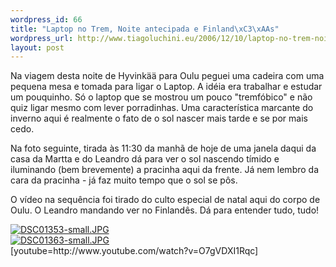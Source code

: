 ```yaml
--- 
wordpress_id: 66
title: "Laptop no Trem, Noite antecipada e Finland\xC3\xAAs"
wordpress_url: http://www.tiagoluchini.eu/2006/12/10/laptop-no-trem-noite-antecipada-e-finlandes/
layout: post
---
```

Na viagem desta noite de Hyvinkää para Oulu peguei uma cadeira com uma pequena mesa e tomada para ligar o Laptop. A idéia era trabalhar e estudar um pouquinho. Só o laptop que se mostrou um pouco "tremfóbico" e não quiz ligar mesmo com lever porradinhas.
Uma característica marcante do inverno aqui é realmente o fato de o sol nascer mais tarde e se por mais cedo.

Na foto seguinte, tirada às 11:30 da manhã de hoje de uma janela daqui da casa da Martta e do Leandro dá para ver o sol nascendo tímido e iluminando (bem brevemente) a pracinha aqui da frente. Já nem lembro da cara da pracinha - já faz muito tempo que o sol se pôs.

O vídeo na sequência foi tirado do culto especial de natal aqui do corpo de Oulu. O Leandro mandando ver no Finlandês. Dá para entender tudo, tudo!

<!--Mime Type of File is image/jpeg -->
<div><a onclick="window.open('http://www.tiagoluchini.eu/wp-photos/20061210-224350-1.jpg','full_size_image','toolbar=0,scrollbars=0,location=0,status=0,menubar=0,resizable=1,height=1044,width=788');return false;" href="http://www.tiagoluchini.eu/wp-photos/20061210-224350-1.jpg"><img alt="DSC01353-small.JPG" title="DSC01353-small.JPG" style="border: medium none " class="postie-image" src="http://www.tiagoluchini.eu/wp-photos/thumb.20061210-224350-1.jpg" /></a></div>
<!--Mime Type of File is image/jpeg -->
<div><a onclick="window.open('http://www.tiagoluchini.eu/wp-photos/20061210-224350-2.jpg','full_size_image','toolbar=0,scrollbars=0,location=0,status=0,menubar=0,resizable=1,height=788,width=1044');return false;" href="http://www.tiagoluchini.eu/wp-photos/20061210-224350-2.jpg"><img alt="DSC01363-small.JPG" title="DSC01363-small.JPG" style="border: medium none " class="postie-image" src="http://www.tiagoluchini.eu/wp-photos/thumb.20061210-224350-2.jpg" /></a></div>
[youtube=http://www.youtube.com/watch?v=O7gVDXI1Rqc]
